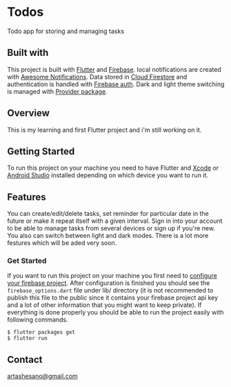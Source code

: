 # Todos

Todo app for storing and managing tasks

## Built with

This project is built with [Flutter](https://github.com/flutter/flutter) and [Firebase](https://firebase.google.com/). local notifications are created with [Awesome Notifications](https://github.com/rafaelsetragni/awesome_notifications). Data stored in [Cloud Firestore](https://firebase.google.com/docs/firestore) and authentication is handled with [Firebase auth](https://firebase.google.com/docs/auth). Dark and light theme switching is managed with [Provider package](https://pub.dev/packages/provider).


## Overview

This is my learning and first Flutter project and i'm still working on it.

## Getting Started

To run this project on your machine you need to have Flutter and [Xcode](https://developer.apple.com/xcode/) or [Android Studio](https://developer.android.com/studio) installed depending on which device you want to run it.

## Features

You can create/edit/delete tasks, set reminder for particular date in the future or make it repeat itself with a given interval. Sign in into your account to be able to manage tasks from several devices or sign up if you're new. You also can switch between light and dark modes. There is a lot more festures which will be aded very soon.

### Get Started

If you want to run this project on your machine you first need to [configure your firebase project](https://firebase.google.com/docs/flutter/setup?platform=ios). After configuration is finished you should see the `firebase_options.dart` file under lib/ directory (it is not recommended to publish this file to the public since it contains your firebase project api key and a lot of other information that you might want to keep private). If everything is done properly you should be able to run the project easily with following commands.

```
$ flutter packages get
$ flutter run
```

## Contact

<artashesano@gmail.com>

